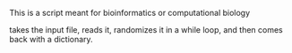 This is a script meant for bioinformatics or computational biology

takes the input file, reads it, randomizes it in a while loop, and then comes back with a dictionary. 
